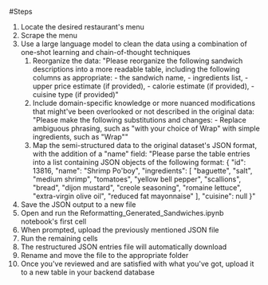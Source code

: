#Steps

<ol>
    <li>Locate the desired restaurant's menu</li>
    <li>Scrape the menu</li>
    <li>Use a large language model to clean the data using a combination of one-shot learning and chain-of-thought techniques
    <ol>
        <li>Reorganize the data:
        "Please reorganize the following sandwich descriptions into a more readable table, including the following columns as appropriate:
         - the sandwich name,
         - ingredients list,
         - upper price estimate (if provided),
         - calorie estimate (if provided),
         - cuisine type (if provided)"</li>
        <li>Include domain-specific knowledge or more nuanced modifications that might've been overlooked or not described in the original data:
        "Please make the following substitutions and changes:
         - Replace ambiguous phrasing, such as "with your choice of Wrap" with simple ingredients, such as "Wrap""</li>
        <li>Map the semi-structured data to the original dataset's JSON format, with the addition of a "name" field:
        "Please parse the table entries into a list containing JSON objects of the following format:
        {
            "id": 13816,
            "name": "Shrimp Po'boy",
            "ingredients": [
            "baguette",
            "salt",
            "medium shrimp",
            "tomatoes",
            "yellow bell pepper",
            "scallions",
            "bread",
            "dijon mustard",
            "creole seasoning",
            "romaine lettuce",
            "extra-virgin olive oil",
            "reduced fat mayonnaise"
            ],
            "cuisine": null
        }"</li>
    </ol>
    <li>Save the JSON output to a new file</li>
    <li>Open and run the Reformatting_Generated_Sandwiches.ipynb notebook's first cell</li>
    <li>When prompted, upload the previously mentioned JSON file</li>
    <li>Run the remaining cells</li>
    <li>The restructured JSON entries file will automatically download</li>
    <li>Rename and move the file to the appropriate folder</li>
    <li>Once you've reviewed and are satisfied with what you've got, upload it to a new table in your backend database</li>
    </li>
</ol>